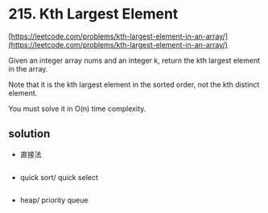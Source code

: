 # 215. Kth Largest Element
[https://leetcode.com/problems/kth-largest-element-in-an-array/](https://leetcode.com/problems/kth-largest-element-in-an-array/)

Given an integer array nums and an integer k, return the kth largest element in the array.

Note that it is the kth largest element in the sorted order, not the kth distinct element.

You must solve it in O(n) time complexity.

## solution

- 直接法
```python

```

- quick sort/ quick select
```python

```

- heap/ priority queue
```python

```
